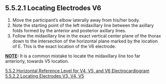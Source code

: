 ## 5.5.2.1 Locating Electrodes V6

1. Move the participant’s elbow laterally away from his/her body.
2. Note the starting point of the left midaxillary line between the axillary folds formed by the anterior and posterior axillary lines.
3. Follow the midaxillary line in the exact vertical center plane of the thorax down to the
intersection of the horizontal plane marked by the location of E. This is the exact location of the
V6 electrode.

**<u>NOTE</u>:** It is a common mistake to locate the midaxillary line too far anteriorly,
towards V5 location.

<div class="center">
<div class="btn-group">
  <a href=":pages_path:/manuals/ecg/5-05-02-00-horizontal-reference.md" class="btn btn-default">
    <span class="glyphicon glyphicon-chevron-left"></span>
    5.5.2 Horizontal Reference Level for V4, V5, and V6
  </a>

  <a href=":pages_path:/manuals/ecg" class="btn btn-default">
    <span class="glyphicon glyphicon-chevron-up"></span>
    Electrocardiogram
  </a>

  <a href=":pages_path:/manuals/ecg/5-05-02-02-locating-v3-v4-v5.md" class="btn btn-success">
    5.5.2.2 Locating Electrodes V3, V4, V5
    <span class="glyphicon glyphicon-chevron-right"></span>
  </a>
</div>
</div>
